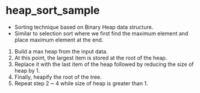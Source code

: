 # heap_sort_sample

* Sorting technique based on Binary Heap data structure.  
* Similar to selection sort where we first find the maximum element and place maximum element at the end.  

1. Build a max heap from the input data.  
2. At this point, the largest item is stored at the root of the heap.  
3. Replace it with the last item of the heap followed by reducing the size of heap by 1.  
4. Finally, heapify the root of the tree.  
5. Repeat step 2 ~ 4 while size of heap is greater than 1.  


